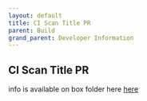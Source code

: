 ```yaml
---
layout: default
title: CI Scan Title PR 
parent: Build
grand_parent: Developer Information
---
```

## CI Scan Title PR

info is available on box folder here [here](https://ibm.ent.box.com/folder/277992339771) 


